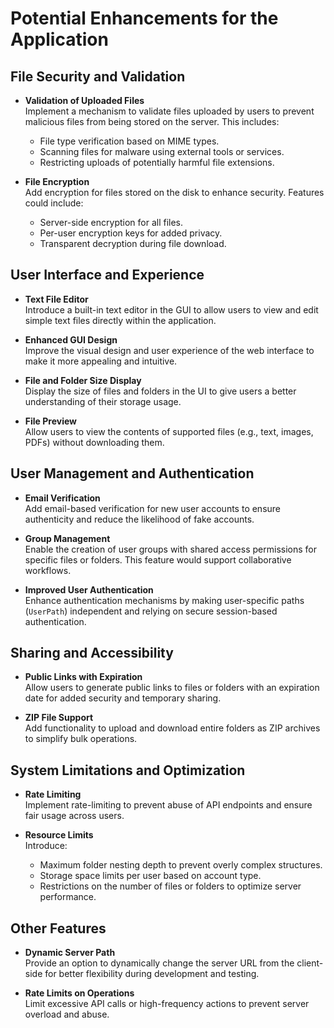 # Potential Enhancements for the Application

## **File Security and Validation**
- **Validation of Uploaded Files**  
  Implement a mechanism to validate files uploaded by users to prevent malicious files from being stored on the server. This includes:
  - File type verification based on MIME types.
  - Scanning files for malware using external tools or services.
  - Restricting uploads of potentially harmful file extensions.

- **File Encryption**  
  Add encryption for files stored on the disk to enhance security. Features could include:
  - Server-side encryption for all files.
  - Per-user encryption keys for added privacy.
  - Transparent decryption during file download.

## **User Interface and Experience**
- **Text File Editor**  
  Introduce a built-in text editor in the GUI to allow users to view and edit simple text files directly within the application.

- **Enhanced GUI Design**  
  Improve the visual design and user experience of the web interface to make it more appealing and intuitive.

- **File and Folder Size Display**  
  Display the size of files and folders in the UI to give users a better understanding of their storage usage.

- **File Preview**  
  Allow users to view the contents of supported files (e.g., text, images, PDFs) without downloading them.

## **User Management and Authentication**
- **Email Verification**  
  Add email-based verification for new user accounts to ensure authenticity and reduce the likelihood of fake accounts.

- **Group Management**  
  Enable the creation of user groups with shared access permissions for specific files or folders. This feature would support collaborative workflows.

- **Improved User Authentication**  
  Enhance authentication mechanisms by making user-specific paths (`UserPath`) independent and relying on secure session-based authentication.

## **Sharing and Accessibility**
- **Public Links with Expiration**  
  Allow users to generate public links to files or folders with an expiration date for added security and temporary sharing.

- **ZIP File Support**  
  Add functionality to upload and download entire folders as ZIP archives to simplify bulk operations.

## **System Limitations and Optimization**
- **Rate Limiting**  
  Implement rate-limiting to prevent abuse of API endpoints and ensure fair usage across users.

- **Resource Limits**  
  Introduce:
  - Maximum folder nesting depth to prevent overly complex structures.
  - Storage space limits per user based on account type.
  - Restrictions on the number of files or folders to optimize server performance.

## **Other Features**
- **Dynamic Server Path**  
  Provide an option to dynamically change the server URL from the client-side for better flexibility during development and testing.

- **Rate Limits on Operations**  
  Limit excessive API calls or high-frequency actions to prevent server overload and abuse.
